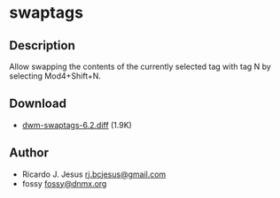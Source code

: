 swaptags
========

Description
-----------
Allow swapping the contents of the currently selected tag with tag N by
selecting Mod4+Shift+N.

Download
--------
* [dwm-swaptags-6.2.diff](dwm-swaptags-6.2.diff) (1.9K)

Author
------
* Ricardo J. Jesus <rj.bcjesus@gmail.com>
* fossy <fossy@dnmx.org>
